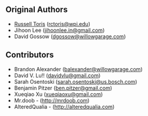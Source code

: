 Original Authors
----------------

 * [Russell Toris](http://users.wpi.edu/~rctoris/) (rctoris@wpi.edu)
 * Jihoon Lee (jihoonlee.in@gmail.com)
 * David Gossow (dgossow@willowgarage.com)

Contributors
------------

 * Brandon Alexander (balexander@willowgarage.com)
 * David V. Lu!! (davidvlu@gmail.com)
 * Sarah Osentoski (sarah.osentoski@us.bosch.com)
 * Benjamin Pitzer (ben.pitzer@gmail.com)
 * Xueqiao Xu (xueqiaoxu@gmail.com)
 * Mr.doob - (http://mrdoob.com)
 * AlteredQualia - (http://alteredqualia.com)

